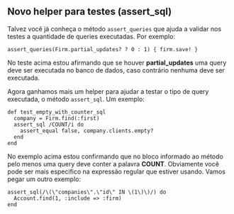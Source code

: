 ## Novo helper para testes (assert\_sql)

Talvez você já conheça o método `assert_queries` que ajuda a validar nos testes a quantidade de queries executadas. Por exemplo:

	assert_queries(Firm.partial_updates? ? 0 : 1) { firm.save! }

No teste acima estou afirmando que se houver **partial\_updates** uma query deve ser executada no banco de dados, caso contrário nenhuma deve ser executada.

Agora ganhamos mais um helper para ajudar a testar o tipo de query executada, o método `assert_sql`. Um exemplo:

	def test_empty_with_counter_sql
	  company = Firm.find(:first)
	  assert_sql /COUNT/i do
	    assert_equal false, company.clients.empty?
	  end
	end

No exemplo acima estou confirmando que no bloco informado ao método pelo menos uma query deve conter a palavra **COUNT**. Obviamente você pode ser mais especifico na expressão regular que estiver usando. Vamos pegar um outro exemplo:

	assert_sql(/\(\"companies\".\"id\" IN \(1\)\)/) do
	  Account.find(1, :include => :firm)
	end
